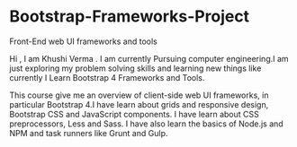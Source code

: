 # Bootstrap-Frameworks-Project
Front-End web UI frameworks and tools

Hi ,  I am Khushi Verma . I am currently Pursuing computer engineering.I am just exploring my problem solving skills
and learning new things like currently I Learn Bootstrap 4 Frameworks and Tools.

This course  give me an overview of client-side web UI frameworks, 
in particular Bootstrap 4.I have learn about grids and responsive design, Bootstrap CSS and JavaScript components. 
I have learn about CSS preprocessors, Less and Sass. 
I have also learn the basics of Node.js and NPM and task runners like Grunt and Gulp.
